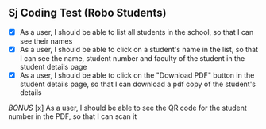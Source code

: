## Sj Coding Test (Robo Students)

- [x] As a user, I should be able to list all students in the school, so that I can see their names
- [x] As a user, I should be able to click on a student's name in the list, so that I can see the name, student number and faculty of the student in the student details page
- [x] As a user, I should be able to click on the "Download PDF" button in the student details page, so that I can download a pdf copy of the student's details

*BONUS*
[x] As a user, I should be able to see the QR code for the student number in the PDF, so that I can scan it


